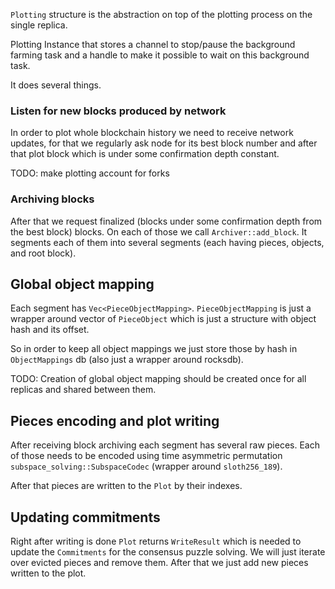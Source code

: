 `Plotting` structure is the abstraction on top of the plotting process on the
single replica.

Plotting Instance that stores a channel to stop/pause the background farming
task and a handle to make it possible to wait on this background task.

It does several things.

### Listen for new blocks produced by network

In order to plot whole blockchain history we need to receive network updates,
for that we regularly ask node for its best block number and after that plot
block which is under some confirmation depth constant.

TODO: make plotting account for forks

### Archiving blocks

After that we request finalized (blocks under some confirmation depth from the
best block) blocks. On each of those we call `Archiver::add_block`. It segments
each of them into several segments (each having pieces, objects, and root block).

## Global object mapping

Each segment has `Vec<PieceObjectMapping>`. `PieceObjectMapping` is just a
wrapper around vector of `PieceObject` which is just a structure with object
hash and its offset.

So in order to keep all object mappings we just store those by hash in
`ObjectMappings` db (also just a wrapper around rocksdb).

TODO: Creation of global object mapping should be created once for all replicas
and shared between them.

## Pieces encoding and plot writing

After receiving block archiving each segment has several raw pieces. Each of
those needs to be encoded using time asymmetric permutation
`subspace_solving::SubspaceCodec` (wrapper around `sloth256_189`).

After that pieces are written to the `Plot` by their indexes.

## Updating commitments

Right after writing is done `Plot` returns `WriteResult` which is needed to
update the `Commitments` for the consensus puzzle solving. We will just iterate
over evicted pieces and remove them. After that we just add new pieces written to
the plot.

